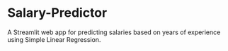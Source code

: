 # Salary-Predictor
A Streamlit web app for predicting salaries based on years of experience using Simple Linear Regression.
